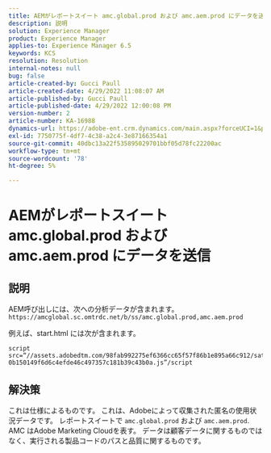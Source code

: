 ```yaml
---
title: AEMがレポートスイート amc.global.prod および amc.aem.prod にデータを送信
description: 説明
solution: Experience Manager
product: Experience Manager
applies-to: Experience Manager 6.5
keywords: KCS
resolution: Resolution
internal-notes: null
bug: false
article-created-by: Gucci Paull
article-created-date: 4/29/2022 11:08:07 AM
article-published-by: Gucci Paull
article-published-date: 4/29/2022 12:00:08 PM
version-number: 2
article-number: KA-16988
dynamics-url: https://adobe-ent.crm.dynamics.com/main.aspx?forceUCI=1&pagetype=entityrecord&etn=knowledgearticle&id=ca7ac9a4-acc7-ec11-a7b6-0022480a10ee
exl-id: 7750775f-4df7-4c38-a2c4-3e87166354a1
source-git-commit: 40dbc13a22f535895029701bbf05d78fc22200ac
workflow-type: tm+mt
source-wordcount: '78'
ht-degree: 5%

---
```


# AEMがレポートスイート amc.global.prod および amc.aem.prod にデータを送信

## 説明



AEM呼び出しには、次への分析データが含まれます。 `https://amcglobal.sc.omtrdc.net/b/ss/amc.global.prod,amc.aem.prod`

例えば、start.html には次が含まれます。

```
script src=“//assets.adobedtm.com/98fab992275ef6366cc65f57f86b1e895a66c912/satelliteLib-0b150149f6d6c4efde46c497357c181b39c43b0a.js”/script
```




## 解決策



これは仕様によるものです。 これは、Adobeによって収集された匿名の使用状況データです。 レポートスイートで `amc.global.prod` および `amc.aem.prod`. AMC はAdobe Marketing Cloudを表す。 データは顧客データに関するものではなく、実行される製品コードのパスと品質に関するものです。
